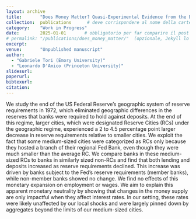 ```yaml
---
layout: archive
title:       "Does Money Matter? Quasi-Experimental Evidence from the End of Geographic Reserve Requirements"
collection:  publications      # deve corrispondere al nome della cartella _publications
category:    "Work in Progress"
date:        2025-01-01       # obbligatorio per far comparire il post
# permalink: "/publications/does_money_matter/"  (opzionale, Jekyll lo calcola da solo)
excerpt:     
venue:       "Unpublished manuscript"
author:
  - "Gabriele Tori (Emory University)"
  - "Leonardo D'Amico (Princeton University)"
slidesurl:   
paperurl:    
bibtexurl:   
citation:    
---
```


We study the end of the US Federal Reserve’s geographic system of reserve requirements in 1972, which eliminated geographic differences in the reserves that banks were required to hold against deposits. At the end of this regime, larger cities, which were designated Reserve Cities (RCs) under the geographic regime, experienced a 2 to 4.5 percentage point larger decrease in reserve requirements relative to smaller cities. We exploit the fact that some medium-sized cities were categorized as RCs only because they hosted a branch of their regional Fed Bank, even though they were much smaller than the average RC. We compare banks in these medium-sized RCs to banks in similarly sized non-RCs and find that both lending and deposits increased as reserve requirements declined. This increase was driven by banks subject to the Fed’s reserve requirements (member banks), while non-member banks showed no change. We find no effects of this monetary expansion on employment or wages. We aim to explain this apparent monetary neutrality by showing that changes in the money supply are only impactful when they affect interest rates. In our setting, these rates were likely unaffected by our local shocks and were largely pinned down by aggregates beyond the limits of our medium-sized cities.
